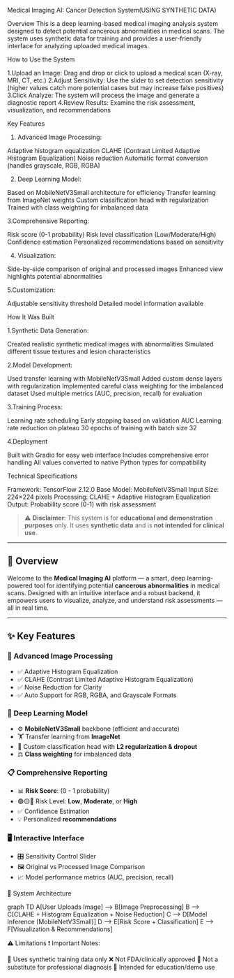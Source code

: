 Medical Imaging AI: Cancer Detection System(USING SYNTHETIC DATA)

Overview
This is a deep learning-based medical imaging analysis system designed to detect potential cancerous abnormalities in medical scans. The system uses synthetic data for training and provides a user-friendly interface for analyzing uploaded medical images.


How to Use the System

1.Upload an Image: Drag and drop or click to upload a medical scan (X-ray, MRI, CT, etc.)
2.Adjust Sensitivity: Use the slider to set detection sensitivity (higher values catch more potential cases but may increase false positives)
3.Click Analyze: The system will process the image and generate a diagnostic report
4.Review Results: Examine the risk assessment, visualization, and recommendations


Key Features

1. Advanced Image Processing:

Adaptive histogram equalization
CLAHE (Contrast Limited Adaptive Histogram Equalization)
Noise reduction
Automatic format conversion (handles grayscale, RGB, RGBA)



2. Deep Learning Model:

Based on MobileNetV3Small architecture for efficiency
Transfer learning from ImageNet weights
Custom classification head with regularization
Trained with class weighting for imbalanced data



3.Comprehensive Reporting:

Risk score (0-1 probability)
Risk level classification (Low/Moderate/High)
Confidence estimation
Personalized recommendations based on sensitivity



4. Visualization:

Side-by-side comparison of original and processed images
Enhanced view highlights potential abnormalities



5.Customization:

Adjustable sensitivity threshold
Detailed model information available





How It Was Built

1.Synthetic Data Generation:

Created realistic synthetic medical images with abnormalities
Simulated different tissue textures and lesion characteristics


2.Model Development:

Used transfer learning with MobileNetV3Small
Added custom dense layers with regularization
Implemented careful class weighting for the imbalanced dataset
Used multiple metrics (AUC, precision, recall) for evaluation


3.Training Process:

Learning rate scheduling
Early stopping based on validation AUC
Learning rate reduction on plateau
30 epochs of training with batch size 32


4.Deployment

Built with Gradio for easy web interface
Includes comprehensive error handling
All values converted to native Python types for compatibility





Technical Specifications

Framework: TensorFlow 2.12.0
Base Model: MobileNetV3Small
Input Size: 224×224 pixels
Processing: CLAHE + Adaptive Histogram Equalization
Output: Probability score (0-1) with risk assessment





> ⚠️ **Disclaimer**: This system is for **educational and demonstration purposes** only. It uses **synthetic data** and is **not intended for clinical use**.

---

## 🚀 Overview

Welcome to the **Medical Imaging AI** platform — a smart, deep learning-powered tool for identifying potential **cancerous abnormalities** in medical scans. Designed with an intuitive interface and a robust backend, it empowers users to visualize, analyze, and understand risk assessments — all in real time.

---

## ✨ Key Features

### 🧪 Advanced Image Processing
- ✅ Adaptive Histogram Equalization
- ✅ CLAHE (Contrast Limited Adaptive Histogram Equalization)
- ✅ Noise Reduction for Clarity
- ✅ Auto Support for RGB, RGBA, and Grayscale Formats

### 🧠 Deep Learning Model
- ⚙️ **MobileNetV3Small** backbone (efficient and accurate)
- 🏋️ Transfer learning from **ImageNet**
- 🔁 Custom classification head with **L2 regularization & dropout**
- ⚖️ **Class weighting** for imbalanced data

### 📋 Comprehensive Reporting
- 📊 **Risk Score**: (0 - 1 probability)
- 🟢🟡🔴 Risk Level: **Low**, **Moderate**, or **High**
- ✅ Confidence Estimation
- 💡 Personalized **recommendations**

### 🖥️ Interactive Interface
- 🎛️ Sensitivity Control Slider
- 🖼️ Original vs Processed Image Comparison
- 📈 Model performance metrics (AUC, precision, recall)




🧩 System Architecture

graph TD
    A[User Uploads Image] --> B[Image Preprocessing]
    B --> C[CLAHE + Histogram Equalization + Noise Reduction]
    C --> D[Model Inference (MobileNetV3Small)]
    D --> E[Risk Score + Classification]
    E --> F[Visualization & Recommendations]



⚠️ Limitations
❗ Important Notes:

📌 Uses synthetic training data only
❌ Not FDA/clinically approved
🚫 Not a substitute for professional diagnosis
🧪 Intended for education/demo use








